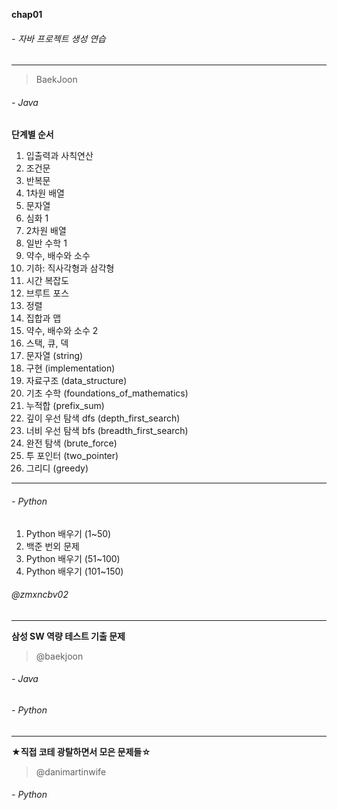 **chap01** <br>
###### - 자바 프로젝트 생성 연습

<hr>

> BaekJoon
###### - Java

**단계별 순서**
1. 입출력과 사칙연산
2. 조건문
3. 반복문
4. 1차원 배열
5. 문자열
6. 심화 1
7. 2차원 배열
8. 일반 수학 1
9. 약수, 배수와 소수
10. 기하: 직사각형과 삼각형
11. 시간 복잡도
12. 브루트 포스
13. 정렬
14. 집합과 맵
15. 약수, 배수와 소수 2
16. 스택, 큐, 덱
17. 문자열 (string)
18. 구현 (implementation)
19. 자료구조 (data_structure)
20. 기초 수학 (foundations_of_mathematics)
21. 누적합 (prefix_sum)
22. 깊이 우선 탐색 dfs (depth_first_search)
23. 너비 우선 탐색 bfs (breadth_first_search)
24. 완전 탐색 (brute_force)
25. 투 포인터 (two_pointer)
26. 그리디 (greedy)

<hr>

###### - Python

1. Python 배우기 (1~50)
2. 백준 번외 문제
3. Python 배우기 (51~100)
4. Python 배우기 (101~150)

###### @zmxncbv02

<hr>

**삼성 SW 역량 테스트 기출 문제** <br>
> @baekjoon
###### - Java 
###### - Python 

<hr>

**★직접 코테 광탈하면서 모은 문제들☆** <br>
> @danimartinwife
###### - Python
